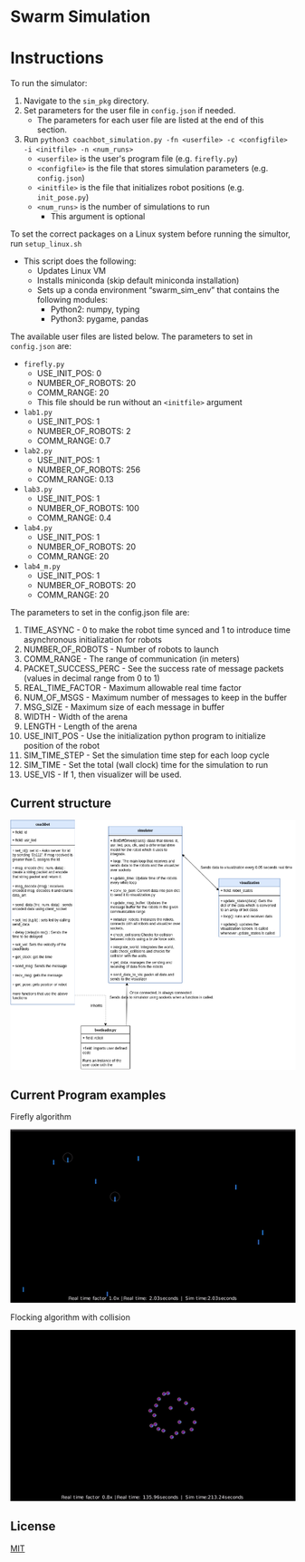 # Swarm Simulation

# Instructions
To run the simulator:
1. Navigate to the `sim_pkg` directory. 
2. Set parameters for the user file in `config.json` if needed.
    * The parameters for each user file are listed at the end of this section.  
3. Run `python3 coachbot_simulation.py -fn <userfile> -c <configfile> -i <initfile> -n <num_runs>` 
    * `<userfile>` is the user's program file (e.g. `firefly.py`)
    * `<configfile>` is the file that stores simulation parameters (e.g. `config.json`)
    * `<initfile>` is the file that initializes robot positions (e.g. `init_pose.py`) 
        <!-- * This argument is optional -->
    * `<num_runs>` is the number of simulations to run
        * This argument is optional

<!-- To generate a histogram of recorded collision counts, run `python3 analyze.py` -->

To set the correct packages on a Linux system before running the simultor, run `setup_linux.sh`
* This script does the following:
    * Updates Linux VM
    * Installs miniconda (skip default miniconda installation)
    * Sets up a conda environment “swarm_sim_env” that contains the following modules:
        * Python2: numpy, typing
        * Python3: pygame, pandas

The available user files are listed below. The parameters to set in `config.json` are:
- `firefly.py`
    - USE_INIT_POS: 0
    - NUMBER_OF_ROBOTS: 20
    - COMM_RANGE: 20
    - This file should be run without an `<initfile>` argument
- `lab1.py`
    - USE_INIT_POS: 1
    - NUMBER_OF_ROBOTS: 2
    - COMM_RANGE: 0.7
- `lab2.py`
    - USE_INIT_POS: 1
    - NUMBER_OF_ROBOTS: 256
    - COMM_RANGE: 0.13
- `lab3.py`
    - USE_INIT_POS: 1
    - NUMBER_OF_ROBOTS: 100
    - COMM_RANGE: 0.4
- `lab4.py`
    - USE_INIT_POS: 1
    - NUMBER_OF_ROBOTS: 20
    - COMM_RANGE: 20
- `lab4_m.py`
    - USE_INIT_POS: 1
    - NUMBER_OF_ROBOTS: 20
    - COMM_RANGE: 20

The parameters to set in the config.json file are: 
1. TIME_ASYNC - 0 to make the robot time synced and 1 to introduce time asynchronous initialization for robots 
2. NUMBER_OF_ROBOTS - Number of robots to launch
3. COMM_RANGE - The range of communication (in meters)
4. PACKET_SUCCESS_PERC - See the success rate of message packets (values in decimal range from 0 to 1)
5. REAL_TIME_FACTOR - Maximum allowable real time factor
6. NUM_OF_MSGS - Maximum number of messages to keep in the buffer
7. MSG_SIZE - Maximum size of each message in buffer
8. WIDTH - Width of the arena
9. LENGTH - Length of the arena
10. USE_INIT_POS - Use the initialization python program to initialize position of the robot
11. SIM_TIME_STEP - Set the simulation time step for each loop cycle
12. SIM_TIME - Set the total (wall clock) time for the simulation to run
13. USE_VIS - If 1, then visualizer will be used. 

## Current structure
![Structure](.github/images/workflow.drawio.png)

## Current Program examples

Firefly algorithm

![Firefly](.github/images/firefly.gif)

Flocking algorithm with collision 

![Flocking](.github/images/flocking.gif)

## License
[MIT](https://choosealicense.com/licenses/mit/)
